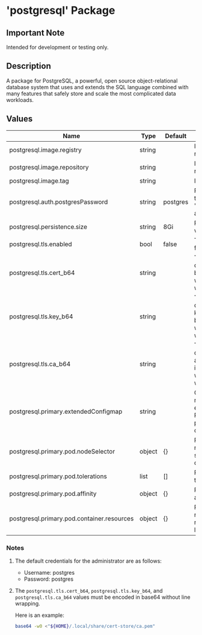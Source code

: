 # 'postgresql' Package

## Important Note

Intended for development or testing only.

## Description

A package for PostgreSQL, a powerful, open source object-relational database system that uses and extends the SQL
language combined with many features that safely store and scale the most complicated data workloads.

## Values

| Name                                       | Type   | Default  | Description                                                          |
|--------------------------------------------|--------|----------|----------------------------------------------------------------------|
| postgresql.image.registry                  | string |          | Image registry                                                       |
| postgresql.image.repository                | string |          | Image repository                                                     |
| postgresql.image.tag                       | string |          | Image tag                                                            |
| postgresql.auth.postgresPassword           | string | postgres | Password for the "postgres" admin user                               |
| postgresql.persistence.size                | string | 8Gi      | Persistence volume size                                              |
| postgresql.tls.enabled                     | bool   | false    | TLS enabled flag                                                     |
| postgresql.tls.cert_b64                    | string |          | TLS certificate, in base64 without line wrapping                     |
| postgresql.tls.key_b64                     | string |          | TLS certificate key, in base64 without line wrapping                 |
| postgresql.tls.ca_b64                      | string |          | TLS trusted certificate authorities, in base64 without line wrapping |
| postgresql.primary.extendedConfigmap       | string |          | ConfigMap name for extended PostgreSQL primary configuration         |
| postgresql.primary.pod.nodeSelector        | object | {}       | Primary node selection constraint                                    |
| postgresql.primary.pod.tolerations         | list   | []       | Primary pod tolerations                                              |
| postgresql.primary.pod.affinity            | object | {}       | Primary pod affinity                                                 |
| postgresql.primary.pod.container.resources | object | {}       | Primary resource requests and limits                                 |

### Notes

1. The default credentials for the administrator are as follows:

    * Username: postgres
    * Password: postgres

2. The `postgresql.tls.cert_b64`, `postgresql.tls.key_b64`, and `postgresql.tls.ca_b64` values must be encoded in base64
   without line wrapping.

   Here is an example:
   ```bash
   base64 -w0 <"${HOME}/.local/share/cert-store/ca.pem"
   ```
